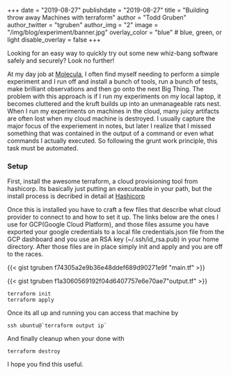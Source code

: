 +++
date = "2019-08-27"
publishdate = "2019-08-27"
title = "Building throw away Machines with terraform"
author = "Todd Gruben"
author_twitter = "tgruben"
author_img = "2"
image = "/img/blog/experiment/banner.jpg"
overlay_color = "blue" # blue, green, or light
disable_overlay = false
+++

Looking for an easy way to quickly try out some new whiz-bang software safely and securely? Look no further!

<!--more-->

At my day job at [Molecula](https://www.molecula.com/), I often find myself needing to perform a simple experiment and I
run off and install a bunch of tools, run a bunch of tests, make brilliant
observations and then go onto the next Big Thing.  The problem with this approach is
if I run my experiments on my local laptop, it becomes cluttered and the kruft
builds up into an unmanageable rats nest.  When I run my experiments on
machines in the cloud, many juicy artifacts are often lost when my cloud machine
is destroyed.  I usually capture the major focus of the experiement in notes,
but later I realize that I missed something that was contained in the output of
a command or even what commands I actually executed.  So following the grunt
work principle, this task must be automated.

### Setup
First, install the awesome terraform, a cloud provisioning tool from
hashicorp. Its basically just putting an executeable in your path, but the
install process is decribed in detail at [Hashicorp](https://learn.hashicorp.com/terraform/getting-started/install.html)

Once this is installed you have to craft a few files that describe what cloud
provider to connect to and how to set it up.  The links below are the ones I use
for GCP(Google Cloud Platform), and those files assume you have exported your google
credentials to a local file credentials.json file from the GCP dashboard and you use an RSA key
(~/.ssh/id_rsa.pub) in your home directory. After those files are in place
simply init and apply and you are off to the races.

{{< gist tgruben f74305a2e9b36e48ddef689d90271e9f "main.tf" >}}

{{< gist tgruben f1a3060569192f04d6407757e6e70ae7"output.tf" >}}

```
terraform init
terraform apply
```
Once its all up and running you can access that machine by

```
ssh ubuntu@`terraform output ip`
```

And finally cleanup when your done with

```
terraform destroy
```

I hope you find this useful.
